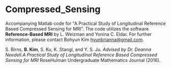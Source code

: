 # Compressed_Sensing
Accompanying Matlab code for "A Practical Study of Longitudinal Reference Based Compressed
Sensing for MRI". The code utilizes the software **Reference-Based MRI** by L. Weizman and Yonina C. Eldar. For further information, please contact Bohyun Kim hyunbrianna@gmail.com.

S. Birns, **B. Kim**, S. Ku, K. Stangl, and Y. S. Ju. *Advised by Dr. Deanna Needell*.*A Practical Study of Longitudinal Reference Based Compressed Sensing for MRI* RoseHulman Undergraduate Mathematics Journal (2016).
